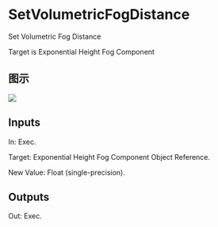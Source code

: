 # SetVolumetricFogDistance

Set Volumetric Fog Distance

Target is Exponential Height Fog Component

## 图示

![]($-20221218-20402998.png)

## Inputs

In: Exec.

Target: Exponential Height Fog Component Object Reference.

New Value: Float (single-precision).  

## Outputs

Out: Exec.

